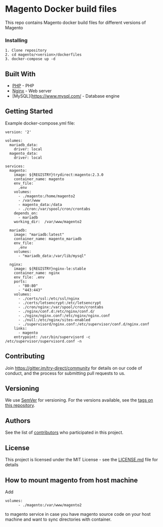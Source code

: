 # Magento Docker build files

This repo contains Magento docker build files for different versions of Magento


### Installing

```
1. Clone repository
2. cd magento/<version>/dockerfiles 
3. docker-compose up -d 
```

## Built With

* [PHP](http://www.php.net) - PHP 
* [Nginx](https://nginx.org/) - Web server
* [MySQL](https://www.mysql.com/ - Database engine

## Getting Started

Example docker-compose.yml file:

```
version: '2'

volumes:
  mariadb_data:
    driver: local
  magento_data:
    driver: local

services:
  magento:
    image: ${REGISTRY}trydirect:magento:2.3.0
    container_name: magento
    env_file:
      .env
    volumes:
      - ./magento:/home/magento2   
      - /var/www
      - magento_data:/data
      - ./cron:/var/spool/cron/crontabs
    depends_on:
      - mariadb
    working_dir:  /var/www/magento2

  mariadb:
    image: "mariadb:latest"
    container_name: magento_mariadb
    env_file:
      .env
    volumes:
      - "mariadb_data:/var/lib/mysql"

  nginx:
    image: ${REGISTRY}nginx-le:stable
    container_name: nginx
    env_file: .env
    ports:
      - "80:80"
      - "443:443"
    volumes:
      - ./certs/ssl:/etc/ssl/nginx
      - ./certs/letsencrypt:/etc/letsencrypt
      - ./cron/nginx:/var/spool/cron/crontabs
      - ./nginx/conf.d:/etc/nginx/conf.d/
      - ./nginx/nginx.conf:/etc/nginx/nginx.conf
      - ./null:/etc/nginx/sites-enabled
      - ./supervisord/nginx.conf:/etc/supervisor/conf.d/nginx.conf
    links:
      - magento
    entrypoint: /usr/bin/supervisord -c /etc/supervisor/supervisord.conf -n

```


## Contributing

Join https://gitter.im/try-direct/community for details on our code of conduct, and the process for submitting pull requests to us.

## Versioning

We use [SemVer](http://semver.org/) for versioning. For the versions available, see the [tags on this repository](https://github.com/your/project/tags). 

## Authors

See the list of [contributors](https://github.com/your/project/contributors) who participated in this project.

## License

This project is licensed under the MIT License - see the [LICENSE.md](LICENSE.md) file for details


## How to mount magento from host machine

Add 
``` 
volumes:
      - ./magento:/var/www/magento2
```
to magento service in case you have magento source code on your host machine and want to sync directories with container.

